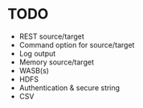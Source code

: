 ﻿# TODO
 - REST source/target
 - Command option for source/target
 - Log output
 - Memory source/target
 - WASB(s)
 - HDFS
 - Authentication & secure string
 - CSV
